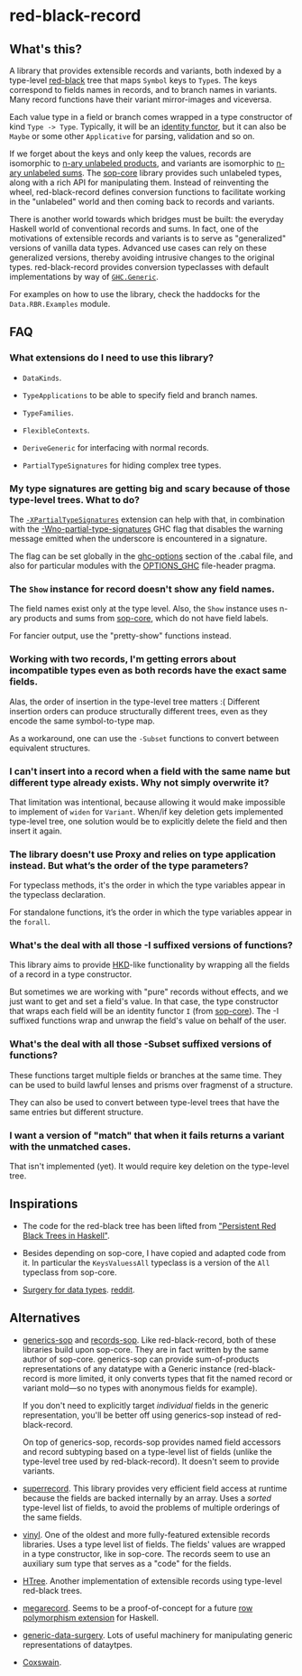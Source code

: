 red-black-record
================

What's this?
------------

A library that provides extensible records and variants, both indexed by a
type-level [red-black](https://en.wikipedia.org/wiki/Red%E2%80%93black_tree)
tree that maps `Symbol` keys to `Type`s. The keys correspond to fields names in
records, and to branch names in variants. Many record functions have their
variant mirror-images and viceversa.

Each value type in a field or branch comes wrapped in a type constructor of
kind `Type -> Type`. Typically, it will be an [identity
functor](http://hackage.haskell.org/package/sop-core-0.4.0.0/docs/Data-SOP.html#t:I),
but it can also be `Maybe` or some other `Applicative` for parsing, validation
and so on.

If we forget about the keys and only keep the values, records are isomorphic to
[n-ary unlabeled
products](http://hackage.haskell.org/package/sop-core-0.4.0.0/docs/Data-SOP.html#t:NP),
and variants are isomorphic to [n-ary unlabeled
sums](http://hackage.haskell.org/package/sop-core-0.4.0.0/docs/Data-SOP.html#t:NS).
The [sop-core](http://hackage.haskell.org/package/sop-core) library provides
such unlabeled types, along with a rich API for manipulating them. Instead of
reinventing the wheel, red-black-record defines conversion functions to
facilitate working in the "unlabeled" world and then coming back to records and
variants.

There is another world towards which bridges must be built: the everyday
Haskell world of conventional records and sums. In fact, one of the motivations
of extensible records and variants is to serve as "generalized" versions of
vanilla data types. Advanced use cases can rely on these generalized versions,
thereby avoiding intrusive changes to the original types. red-black-record
provides conversion typeclasses with default implementations by way of
[`GHC.Generic`](http://hackage.haskell.org/package/base-4.12.0.0/docs/GHC-Generics.html).

For examples on how to use the library, check the haddocks for the
`Data.RBR.Examples` module.

FAQ
---

### What extensions do I need to use this library?

- `DataKinds`.

- `TypeApplications` to be able to specify field and branch names.

- `TypeFamilies`.

- `FlexibleContexts`.

- `DeriveGeneric` for interfacing with normal records.

- `PartialTypeSignatures` for hiding complex tree types.

### My type signatures are getting big and scary because of those type-level trees. What to do?

The
[`-XPartialTypeSignatures`](https://downloads.haskell.org/~ghc/latest/docs/html/users_guide/glasgow_exts.html?#extension-PartialTypeSignatures)
extension can help with that, in combination with the
[-Wno-partial-type-signatures](https://downloads.haskell.org/~ghc/latest/docs/html/users_guide/using-warnings.html#ghc-flag--Wpartial-type-signatures)
GHC flag that disables the warning message emitted when the underscore is
encountered in a signature.

The flag can be set globally in the
[ghc-options](https://www.haskell.org/cabal/users-guide/developing-packages.html?#pkg-field-ghc-options)
section of the .cabal file, and also for particular modules with the
[OPTIONS_GHC](https://downloads.haskell.org/~ghc/latest/docs/html/users_guide/glasgow_exts.html?highlight=options_ghc#options-ghc-pragma)
file-header pragma.

### The `Show` instance for record doesn't show any field names.

The field names exist only at the type level. Also, the `Show` instance uses
n-ary products and sums from
[sop-core](http://hackage.haskell.org/package/sop-core), which do not have
field labels.

For fancier output, use the "pretty-show" functions instead.

### Working with two records, I'm getting errors about incompatible types even as both records have the exact same fields.

Alas, the order of insertion in the type-level tree matters :( Different
insertion orders can produce structurally different trees, even as they encode
the same symbol-to-type map.

As a workaround, one can use the `-Subset` functions to convert between
equivalent structures.

### I can't insert into a record when a field with the same name but different type already exists. Why not simply overwrite it?

That limitation was intentional, because allowing it would make impossible to
implement of `widen` for `Variant`. When/if key deletion gets implemented
type-level tree, one solution would be to explicitly delete the field and then
insert it again.

### The library doesn't use Proxy and relies on type application instead. But what’s the order of the type parameters?

For typeclass methods, it's the order in which the type variables appear in the
typeclass declaration.

For standalone functions, it’s the order in which the type variables appear in
the `forall`.

### What's the deal with all those -I suffixed versions of functions?

This library aims to provide
[HKD](http://reasonablypolymorphic.com/blog/higher-kinded-data/)-like
functionality by wrapping all the fields of a record in a type constructor.

But sometimes we are working with "pure" records without effects, and we just
want to get and set a field's value. In that case, the type constructor that
wraps each field will be an identity functor `I` (from
[sop-core](http://hackage.haskell.org/package/sop-core)). The -I suffixed
functions wrap and unwrap the field's value on behalf of the user.

### What's the deal with all those -Subset suffixed versions of functions?

These functions target multiple fields or branches at the same time. They can
be used to build lawful lenses and prisms over fragmenst of a structure.

They can also be used to convert between type-level trees that have the same
entries but different structure.

### I want a version of "match" that when it fails returns a variant with the unmatched cases.

That isn't implemented (yet). It would require key deletion on the type-level
tree.

Inspirations
------------

- The code for the red-black tree has been lifted from ["Persistent Red Black
  Trees in Haskell"](https://abhiroop.github.io/Haskell-Red-Black-Tree/).

- Besides depending on sop-core, I have copied and adapted code from it. In
  particular the `KeysValuessAll` typeclass is a version of the `All` typeclass
  from sop-core. 

- [Surgery for data
  types](https://blog.poisson.chat/posts/2018-11-26-type-surgery.html).
  [reddit](https://www.reddit.com/r/haskell/comments/a0gi4z/surgery_for_data_types/).

Alternatives
------------

- [generics-sop](http://hackage.haskell.org/package/generics-sop) and
  [records-sop](http://hackage.haskell.org/package/records-sop). Like
  red-black-record, both of these libraries build upon sop-core. They are in
  fact written by the same author of sop-core. generics-sop can provide
  sum-of-products representations of any datatype with a Generic instance
  (red-black-record is more limited, it only converts types that fit the named
  record or variant mold—so no types with anonymous fields for example). 
  
  If you don't need to explicitly target *individual* fields in the generic
  representation, you'll be better off using generics-sop instead of
  red-black-record. 
  
  On top of generics-sop, records-sop provides named field accessors and record
  subtyping based on a type-level list of fields (unlike the type-level tree
  used by red-black-record). It doesn't seem to provide variants.

- [superrecord](http://hackage.haskell.org/package/superrecord). This library
  provides very efficient field access at runtime because the fields are backed
  internally by an array. Uses a *sorted* type-level list of fields, to avoid
  the problems of multiple orderings of the same fields.

- [vinyl](http://hackage.haskell.org/package/vinyl). One of the oldest and more
  fully-featured extensible records libraries. Uses a type level list of
  fields. The fields' values are wrapped in a type constructor, like in
  sop-core. The records seem to use an auxiliary sum type that serves as a
  "code" for the fields.

- [HTree](https://github.com/i-am-tom/learn-me-a-haskell#htree). Another
  implementation of extensible records using type-level red-black trees.

- [megarecord](https://github.com/jvanbruegge/Megarecord). Seems to be a
  proof-of-concept for a future [row polymorphism
  extension](https://github.com/ghc-proposals/ghc-proposals/pull/180) for
  Haskell.

- [generic-data-surgery](https://hackage.haskell.org/package/generic-data-surgery).
  Lots of useful machinery for manipulating generic representations of
  dataytpes.

- [Coxswain](https://ghc.haskell.org/trac/ghc/wiki/Plugins/TypeChecker/RowTypes/Coxswain).

